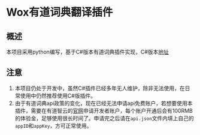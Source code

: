 # Wox有道词典翻译插件

## 概述

本项目采用python编写，基于C#版本有道词典插件实现，C#版本[地址](https://github.com/Wox-launcher/Wox.Plugin.Youdao)

## 注意

1. 本项目仍处于开发中，虽然C#插件已经多年无人维护，除非无法使用，在日常使用中仍然推荐使用C#版插件。
2. 由于有道词典api政策的变化，现在已经无法申请api免费账户，若想要使用本插件，需要在有道智云的[官网](https://ai.youdao.com)申请开发者账户，每个账户开通后会有100RMB的体验金，足够使用很长时间了。申请完之后请在`api.json`文件内填上自己的`appID`和`appKey`，方可正常使用。

